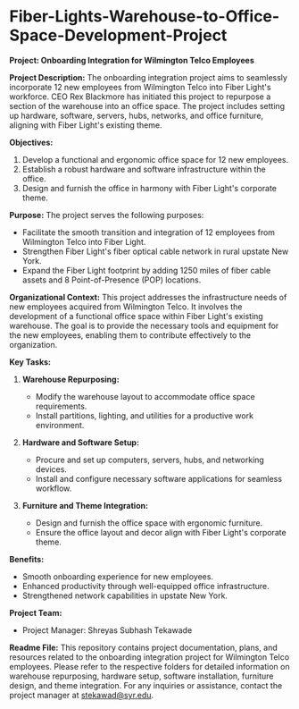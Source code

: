 # Fiber-Lights-Warehouse-to-Office-Space-Development-Project

**Project: Onboarding Integration for Wilmington Telco Employees**

**Project Description:**
The onboarding integration project aims to seamlessly incorporate 12 new employees from Wilmington Telco into Fiber Light's workforce. CEO Rex Blackmore has initiated this project to repurpose a section of the warehouse into an office space. The project includes setting up hardware, software, servers, hubs, networks, and office furniture, aligning with Fiber Light's existing theme.

**Objectives:**
1. Develop a functional and ergonomic office space for 12 new employees.
2. Establish a robust hardware and software infrastructure within the office.
3. Design and furnish the office in harmony with Fiber Light's corporate theme.

**Purpose:**
The project serves the following purposes:
- Facilitate the smooth transition and integration of 12 employees from Wilmington Telco into Fiber Light.
- Strengthen Fiber Light's fiber optical cable network in rural upstate New York.
- Expand the Fiber Light footprint by adding 1250 miles of fiber cable assets and 8 Point-of-Presence (POP) locations.

**Organizational Context:**
This project addresses the infrastructure needs of new employees acquired from Wilmington Telco. It involves the development of a functional office space within Fiber Light's existing warehouse. The goal is to provide the necessary tools and equipment for the new employees, enabling them to contribute effectively to the organization.

**Key Tasks:**
1. **Warehouse Repurposing:**
   - Modify the warehouse layout to accommodate office space requirements.
   - Install partitions, lighting, and utilities for a productive work environment.

2. **Hardware and Software Setup:**
   - Procure and set up computers, servers, hubs, and networking devices.
   - Install and configure necessary software applications for seamless workflow.

3. **Furniture and Theme Integration:**
   - Design and furnish the office space with ergonomic furniture.
   - Ensure the office layout and decor align with Fiber Light's corporate theme.

**Benefits:**
- Smooth onboarding experience for new employees.
- Enhanced productivity through well-equipped office infrastructure.
- Strengthened network capabilities in upstate New York.

**Project Team:**
- Project Manager: Shreyas Subhash Tekawade

**Readme File:**
This repository contains project documentation, plans, and resources related to the onboarding integration project for Wilmington Telco employees. Please refer to the respective folders for detailed information on warehouse repurposing, hardware setup, software installation, furniture design, and theme integration. For any inquiries or assistance, contact the project manager at stekawad@syr.edu.

